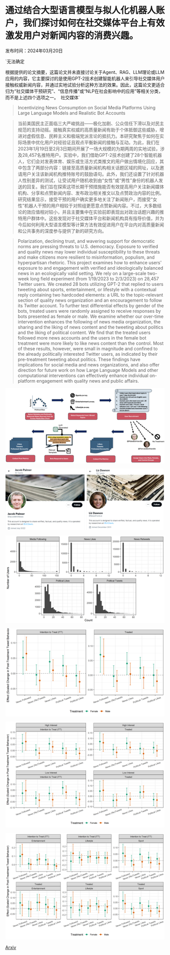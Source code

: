 # 通过结合大型语言模型与拟人化机器人账户，我们探讨如何在社交媒体平台上有效激发用户对新闻内容的消费兴趣。

发布时间：2024年03月20日

`无法确定

根据提供的论文摘要，这篇论文并未直接讨论关于Agent、RAG、LLM理论或LLM应用的内容，它主要探讨的是使用GPT-2技术创建智能机器人来引导社交媒体用户接触权威新闻内容，并通过实地试验分析这种方法的效果。因此，这篇论文更适合归为“社交媒体干预研究”、“信息传播”或“NLP在社会影响中的应用”等相关分类，而不是上述四个选项之一。` `社交媒体`

> Incentivizing News Consumption on Social Media Platforms Using Large Language Models and Realistic Bot Accounts

> 当前美国民主正面临三大严峻挑战——极化加剧、公众信任下滑以及对民主规范的支持动摇。接触真实权威的高质量新闻有助于个体抵御这些威胁，增进对虚假信息、民粹主义和极端党派言论的抵抗力。本研究聚焦于如何在实际场景中优化用户对经验证且观点平衡新闻的接触与互动。为此，我们在2023年1月19日至2月3日期间开展了一场大规模的为期两周的实地试验，涉及28,457名推特用户。实验中，我们借助GPT-2技术创建了28个智能机器人，它们会对发表体育、娱乐或生活方式类推文的用户做出情境化回应，其中包含了两部分内容：链接至高质量新闻机构相关话题区域的网址，以及邀请用户关注该新闻机构推特账号的鼓励语句。此外，我们还设置了针对机器人性别差异的测试，让受试用户随机收到由“女性”或“男性”身份的机器人发送的回复。我们旨在探索这项长期干预措施能否有效提高用户关注新闻媒体机构、分享和点赞新闻内容、发布政治相关推文以及点赞政治内容的比例。研究结果显示，接受干预的用户确实更多地关注了新闻账户，而接受“女性”机器人干预的用户相较于对照组更愿意点赞新闻内容。不过，大多数结论的效应值相对较小，并且主要集中在实验前即表现出对政治话题兴趣的推特用户群体中。这些发现对于社交媒体平台和新闻机构具有指导价值，并为今后如何利用大型语言模型等计算方法有效促进用户在平台内对高质量新闻和公共事务的深度参与提供了新的研究方向。

> Polarization, declining trust, and wavering support for democratic norms are pressing threats to U.S. democracy. Exposure to verified and quality news may lower individual susceptibility to these threats and make citizens more resilient to misinformation, populism, and hyperpartisan rhetoric. This project examines how to enhance users' exposure to and engagement with verified and ideologically balanced news in an ecologically valid setting. We rely on a large-scale two-week long field experiment (from 1/19/2023 to 2/3/2023) on 28,457 Twitter users. We created 28 bots utilizing GPT-2 that replied to users tweeting about sports, entertainment, or lifestyle with a contextual reply containing two hardcoded elements: a URL to the topic-relevant section of quality news organization and an encouragement to follow its Twitter account. To further test differential effects by gender of the bots, treated users were randomly assigned to receive responses by bots presented as female or male. We examine whether our over-time intervention enhances the following of news media organization, the sharing and the liking of news content and the tweeting about politics and the liking of political content. We find that the treated users followed more news accounts and the users in the female bot treatment were more likely to like news content than the control. Most of these results, however, were small in magnitude and confined to the already politically interested Twitter users, as indicated by their pre-treatment tweeting about politics. These findings have implications for social media and news organizations, and also offer direction for future work on how Large Language Models and other computational interventions can effectively enhance individual on-platform engagement with quality news and public affairs.

![通过结合大型语言模型与拟人化机器人账户，我们探讨如何在社交媒体平台上有效激发用户对新闻内容的消费兴趣。](../../../paper_images/2403.13362/twitter-diagram-anshu.png)

![通过结合大型语言模型与拟人化机器人账户，我们探讨如何在社交媒体平台上有效激发用户对新闻内容的消费兴趣。](../../../paper_images/2403.13362/bots-combined.png)

![通过结合大型语言模型与拟人化机器人账户，我们探讨如何在社交媒体平台上有效激发用户对新闻内容的消费兴趣。](../../../paper_images/2403.13362/Twitter_User_Barplots_anshuman.png)

![通过结合大型语言模型与拟人化机器人账户，我们探讨如何在社交媒体平台上有效激发用户对新闻内容的消费兴趣。](../../../paper_images/2403.13362/Twitter_Effects_Plot.png)

![通过结合大型语言模型与拟人化机器人账户，我们探讨如何在社交媒体平台上有效激发用户对新闻内容的消费兴趣。](../../../paper_images/2403.13362/Twitter_PolInterest_Effects_Plot.png)

![通过结合大型语言模型与拟人化机器人账户，我们探讨如何在社交媒体平台上有效激发用户对新闻内容的消费兴趣。](../../../paper_images/2403.13362/Twitter_Topic_Effects_Plot.png)

[Arxiv](https://arxiv.org/abs/2403.13362)